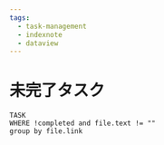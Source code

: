 ```yaml
---
tags:
  - task-management
  - indexnote
  - dataview
---
```


#  未完了タスク
```dataview
TASK  
WHERE !completed and file.text != ""
group by file.link

```


```
```






